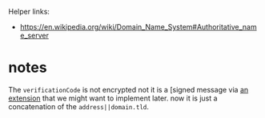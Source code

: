 Helper links:

- https://en.wikipedia.org/wiki/Domain_Name_System#Authoritative_name_server



# notes

The `verificationCode` is not encrypted not it is a [signed message via [an extension](https://polkadot.js.org/docs/extension/cookbook/#sign-a-message) that we might want to implement later. now it is just a concatenation of the `address||domain.tld`.
